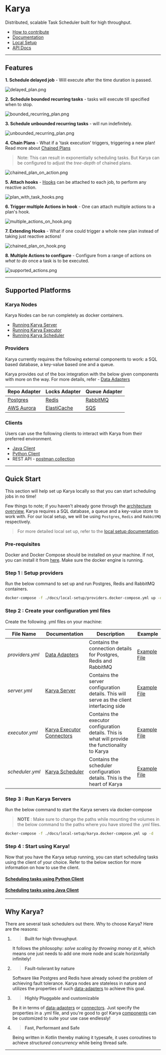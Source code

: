 # Karya

Distributed, scalable Task Scheduler built for high throughput.

- [How to contribute](.github/CONTRIBUTING.md)
- [Documentation](./docs/documentation/)
- [Local Setup](./docs/documentation/LOCAL_SETUP.md)
- [API Docs](https://saumya-bhatt.github.io/karya/)

---

## Features

**1. Schedule delayed job** - Will execute after the time duration is passed.

![delayed_plan.png](./docs/media/illustrations/delayed_plan.png)

**2. Schedule bounded recurring tasks** - tasks will execute till specified when to stop.

![bounded_recurring_plan.png](./docs/media/illustrations/bounded_recurring_plan.png)

**3. Schedule unbounded recurring tasks** - will run indefinitely.

![unbounded_recurring_plan.png](./docs/media/illustrations/unbounded_recurring_plan.png)

**4. Chain Plans** - What if a 'task execution' triggers, triggering a new plan! Read more about [Chained Plans](./docs/documentation/CONNECTORS.md/#chained-plans)

> Note: This can result in exponentially scheduling tasks. But Karya can be configured to adjust the _tree-depth_ of chained plans. 

![chained_plan_on_action.png](./docs/media/illustrations/chained_plans_on_action.png)

**5. Attach hooks** - [Hooks](./docs/documentation/HOOKS.md) can be attached to each job, to perform any reactive action.

![plan_with_task_hooks.png](./docs/media/illustrations/plan_with_task_hooks.png)

**6. Trigger multiple Actions in hook** - One can attach multiple actions to a plan's hook.

![multiple_actions_on_hook.png](./docs/media/illustrations/multiple_actions_on_hook.png)

**7. Extending Hooks** - What if one could trigger a whole new plan instead of taking just reactive actions!

![chained_plan_on_hook.png](./docs/media/illustrations/chained_plan_on_hook.png)

**8. Multiple Actions to configure** - Configure from a range of actions on _what to do_ once a task is to be executed.

![supported_actions.png](./docs/media/illustrations/supported_actions.png)

---

## Supported Platforms

### Karya Nodes

Karya Nodes can be run completely as docker containers.

- [Running Karya Server](./docs/documentation/LOCAL_SETUP.md#running-karya-server)
- [Running Karya Executor](./docs/documentation/LOCAL_SETUP.md#running-karya-executor)
- [Running Karya Scheduler](./docs/documentation/LOCAL_SETUP.md#running-karya-scheduler)

### Providers

Karya currently requires the following external components to work: a SQL based database, a key-value based one and a queue.

Karya provides out of the box integration with the below given components with more on the way. For more details, refer - [Data Adapters](./docs/documentation/DATA_ADAPTERS.md)

| Repo Adapter                                     | Locks Adapter                                            | Queue Adapter                         |
|--------------------------------------------------|----------------------------------------------------------|---------------------------------------|
| [Postgres](https://www.postgresql.org/)          | [Redis](https://redis.io/)                               | [RabbitMQ](https://www.rabbitmq.com/) |
| [AWS Aurora](https://aws.amazon.com/rds/aurora/) | [ElastiCache](https://aws.amazon.com/elasticache/redis/) | [SQS](https://aws.amazon.com/sqs/)    |

### Clients

Users can use the following clients to interact with Karya from their preferred environment.

- [Java Client](./docs/documentation/CLIENT.md)
- [Python Client](https://github.com/Saumya-Bhatt/karya-python-client) 
- REST API - [postman collection](./docs/media/Karya.postman_collection.json)
---

## Quick Start

This section will help set up Karya locally so that you can start scheduling jobs in no time!

Few things to note; if you haven't already gone through the [architecture overview](./docs/documentation/ARCHITECTURE.md), Karya requires a SQL database, a queue and a key-value store to work with. For our local setup, we will be using `Postgres`, `Redis` and `RabbitMQ` respectively.

> For more detailed local set up, refer to the [local setup documentation](./docs/documentation/LOCAL_SETUP.md).

### Pre-requisites

Docker and Docker Compose should be installed on your machine. If not, you can install it from [here](https://docs.docker.com/get-docker/). Make sure the docker engine is running.

### Step 1 : Setup providers

Run the below command to set up and run Postgres, Redis and RabbitMQ containers.

```bash
docker-compose -f ./docs/local-setup/providers.docker-compose.yml up -d
``` 

### Step 2 : Create your configuration yml files

Create the following .yml files on your machine:

| File Name       | Documentation                                                                                                  | Description                                                                                       | Example                                                               |
|-----------------|----------------------------------------------------------------------------------------------------------------|---------------------------------------------------------------------------------------------------|-----------------------------------------------------------------------|
| _providers.yml_ | [Data Adapters](./docs/documentation/DATA_ADAPTERS.md)                                                         | Contains the connection details for Postgres, Redis and RabbitMQ                                  | [Example File](./configs/providers/psql-redis-rabbitmq.providers.yml) |
| _server.yml_    | [Karya Server](./docs/documentation/COMPONENTS.md#Server)                                                      | Contains the server configuration details. This will serve as the client interfacing side         | [Example File](./configs/server.yml)                                  |
| _executor.yml_  | [Karya Executor](./docs/documentation/COMPONENTS.md#Executor) [Connectors](./docs/documentation/CONNECTORS.md) | Contains the executor configuration details. This is what will provide the functionality to Karya | [Example File](./configs/executor.yml)                                |
| _scheduler.yml_ | [Karya Scheduler](./docs/documentation/COMPONENTS.md#Scheduler)                                                | Contains the scheduler configuration details. This is the heart of Karya                           | [Example File](./configs/scheduler.yml)                               |

### Step 3 : Run Karya Servers

Run the below command to start the Karya servers via docker-compose

> __NOTE__ : Make sure to change the paths while mounting the volumes in the below command to the paths where you have stored the .yml files.

```bash
docker-compose -f ./docs/local-setup/karya.docker-compose.yml up -d
```

### Step 4 : Start using Karya!

Now that you have the Karya setup running, you can start scheduling tasks using the client of your choice. Refer to the below section for more information on how to use the client.

#### [Scheduling tasks using Python Client](https://github.com/Saumya-Bhatt/karya-python-client)
#### [Scheduling tasks using Java Client](./docs/documentation/EXAMPLES.md)

---

## Why Karya?

There are several task schedulers out there. Why to choose Karya? Here are the reasons:

1. >**Built for high throughput**.

   It follows the philosophy: *solve scaling by throwing money at it*, which means one just needs to add one more node and scale horizontally infinitely!

2. >**Fault-tolerant by nature**

   Software like Postgres and Redis have already solved the problem of achieving fault tolerance. Karya nodes are stateless in nature and utilizes the properties of such [data-adapters](./docs/documentation/DATA_ADAPTERS.md) to achieve this goal.

3. >**Highly Pluggable and customizable**

   Be it in terms of [data-adapters](./docs/documentation/DATA_ADAPTERS.md) or [connectors](#connectors). Just specify the properties in a .yml file, and you're good to go! Karya [components](./docs/documentation/COMPONENTS.md) can be customized to suite your use case endlessly!

4. >**Fast, Performant and Safe**

   Being written in Kotlin thereby making it typesafe, it uses coroutines to achieve *structured concurrency* while being thread safe.

---